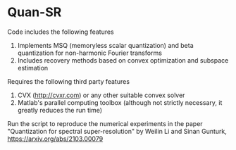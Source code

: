 # Quan-SR
Code includes the following features
1. Implements MSQ (memoryless scalar quantization) and beta quantization for non-harmonic Fourier transforms
2. Includes recovery methods based on convex optimization and subspace estimation

Requires the following third party features
1. CVX (http://cvxr.com) or any other suitable convex solver
2. Matlab's parallel computing toolbox (although not strictly necessary, it greatly reduces the run time)

Run the script to reproduce the numerical experiments in the paper "Quantization for spectral super-resolution" by Weilin Li and Sinan Gunturk, https://arxiv.org/abs/2103.00079
